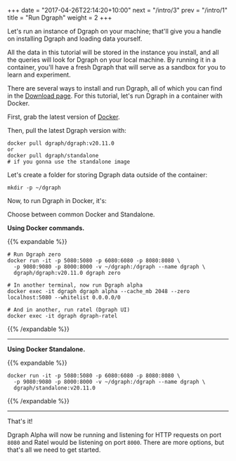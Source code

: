 +++
date = "2017-04-26T22:14:20+10:00"
next = "/intro/3"
prev = "/intro/1"
title = "Run Dgraph"
weight = 2
+++

Let's run an instance of Dgraph on your machine; that'll give you a
handle on installing Dgraph and loading data yourself.

All the data in this tutorial will be stored in the instance you
install, and all the queries will look for Dgraph on your local machine.
By running it in a container, you'll have a fresh Dgraph that will
serve as a sandbox for you to learn and experiment.

There are several ways to install and run Dgraph, all of which
you can find in the [Download page](https://dgraph.io/downloads).
For this tutorial, let's run Dgraph in a container with Docker.

First, grab the latest version of [Docker](https://www.docker.com/).

Then, pull the latest Dgraph version with:

```
docker pull dgraph/dgraph:v20.11.0
or
docker pull dgraph/standalone 
# if you gonna use the standalone image
```

Let's create a folder for storing Dgraph data outside of the container:

```
mkdir -p ~/dgraph
```

Now, to run Dgraph in Docker, it's:

Choose between common Docker and Standalone.

__Using Docker commands.__

{{% expandable %}} 
```
# Run Dgraph zero
docker run -it -p 5080:5080 -p 6080:6080 -p 8080:8080 \
  -p 9080:9080 -p 8000:8000 -v ~/dgraph:/dgraph --name dgraph \
  dgraph/dgraph:v20.11.0 dgraph zero

# In another terminal, now run Dgraph alpha
docker exec -it dgraph dgraph alpha --cache_mb 2048 --zero localhost:5080 --whitelist 0.0.0.0/0

# And in another, run ratel (Dgraph UI)
docker exec -it dgraph dgraph-ratel
```
{{% /expandable %}}

---

__Using Docker Standalone.__

{{% expandable %}}
```
docker run -it -p 5080:5080 -p 6080:6080 -p 8080:8080 \
  -p 9080:9080 -p 8000:8000 -v ~/dgraph:/dgraph --name dgraph \
  dgraph/standalone:v20.11.0
```
{{% /expandable %}}

---

That's it!

Dgraph Alpha will now be running and listening for HTTP requests on port `8080` and Ratel would be listening on port `8000`.
There are more options, but that's all we need to get started.
